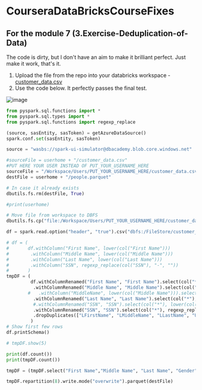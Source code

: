 # CourseraDataBricksCourseFixes

## For the module 7 (3.Exercise-Deduplication-of-Data)
The code is dirty, but I don't have an aim to make it brilliant perfect. Just make it work, that's it.

1. Upload the file from the repo into your databricks workspace - [customer_data.csv](https://github.com/Antonio-Ingegnere/CourseraDataBricksCourseFixes/blob/main/customer_data.csv)
2. Use the code below. It perfectly passes the final test.

![image](https://github.com/user-attachments/assets/c6f393bd-df28-448a-80cb-8cb8875d3e91)


```python
from pyspark.sql.functions import *
from pyspark.sql.types import *
from pyspark.sql.functions import regexp_replace

(source, sasEntity, sasToken) = getAzureDataSource()
spark.conf.set(sasEntity, sasToken)

source = "wasbs://spark-ui-simulator@dbacademy.blob.core.windows.net"

#sourceFile = userhome + "/customer_data.csv"
#PUT HERE YOUR USER INSTEAD OF PUT_YOUR_USERNAME_HERE
sourceFile = "/Workspace/Users/PUT_YOUR_USERNAME_HERE/customer_data.csv"
destFile = userhome + "/people.parquet"

# In case it already exists
dbutils.fs.rm(destFile, True)

#print(userhome)

# Move file from workspace to DBFS
dbutils.fs.cp("file:/Workspace/Users/PUT_YOUR_USERNAME_HERE/customer_data.csv", "dbfs:/FileStore/customer_data.csv")

df = spark.read.option("header", "true").csv("dbfs:/FileStore/customer_data.csv")

# df = ( 
#       df.withColumn("First Name", lower(col("First Name"))) 
#        .withColumn("Middle Name", lower(col("Middle Name"))) 
#        .withColumn("Last Name", lower(col("Last Name"))) 
#        .withColumn("SSN", regexp_replace(col("SSN"), "-", "")) 
#       )
tmpDF = ( 
         df.withColumnRenamed("First Name", "First Name").select(col("*"), lower(col("First Name")).alias("LFirstName"))
          .withColumnRenamed("Middle Name", "Middle Name").select(col("*"), lower(col("Middle Name")).alias("LMiddleName"))
        #   .withColumn("MiddleName", lower(col("Middle Name"))).select(col("*"), col("MiddleName").alias("LMiddleName"))
          .withColumnRenamed("Last Name", "Last Name").select(col("*"), lower(col("Last Name")).alias("LLastName"))
          #.withColumnRenamed("SSN", "SSN").select(col("*"), lower(col("SSN")).alias("SSN"))")
          .withColumnRenamed("SSN", "SSN").select(col("*"), regexp_replace(col("SSN"), "-", "").alias("UpdatedSSN"))
          .dropDuplicates(["LFirstName", "LMiddleName", "LLastName", "UpdatedSSN", "Gender", "Birth Date", "Salary"])
         )
# Show first few rows
df.printSchema()

# tmpDF.show(5)

print(df.count())
print(tmpDF.count())

tmpDF = (tmpDF.select("First Name","Middle Name", "Last Name", "Gender", "Birth Date", "SSN", "Salary"))

tmpDF.repartition(8).write.mode("overwrite").parquet(destFile)
```
